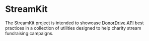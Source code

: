 # StreamKit

The StreamKit project is intended to showcase [DonorDrive API](https://github.com/DonorDrive/PublicAPI) best practices in a collection of utilities designed to help charity stream fundraising campaigns.